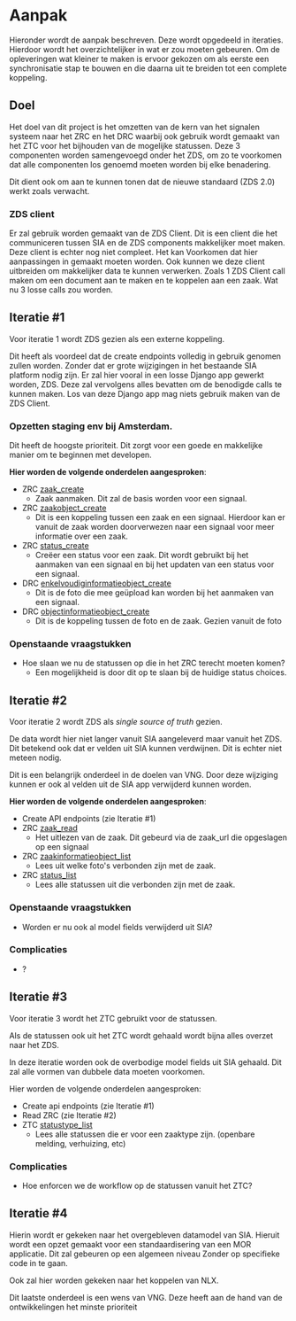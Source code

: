 # Aanpak
Hieronder wordt de aanpak beschreven. Deze wordt opgedeeld in iteraties. Hierdoor wordt het
overzichtelijker in wat er zou moeten gebeuren. Om de opleveringen wat kleiner te maken is
ervoor gekozen om als eerste een synchronisatie stap te bouwen en die daarna uit te breiden tot een
complete koppeling.

## Doel
Het doel van dit project is het omzetten van de kern van het signalen systeem naar het ZRC en het
DRC waarbij ook gebruik wordt gemaakt van het ZTC voor het bijhouden van de mogelijke statussen.
Deze 3 componenten worden samengevoegd onder het ZDS, om zo te voorkomen dat alle componenten los
genoemd moeten worden bij elke benadering.

Dit dient ook om aan te kunnen tonen dat de nieuwe standaard (ZDS 2.0) werkt zoals verwacht.

### ZDS client
Er zal gebruik worden gemaakt van de ZDS Client. Dit is een client die het communiceren tussen
SIA en de ZDS components makkelijker moet maken. Deze client is echter nog niet compleet. Het kan
Voorkomen dat hier aanpassingen in gemaakt moeten worden. Ook kunnen we deze client uitbreiden om
makkelijker data te kunnen verwerken. Zoals 1 ZDS Client call maken om een document aan te maken
en te koppelen aan een zaak. Wat nu 3 losse calls zou worden.

## Iteratie #1
Voor iteratie 1 wordt ZDS gezien als een externe koppeling.

Dit heeft als voordeel dat de create endpoints volledig in gebruik genomen zullen worden. Zonder
dat er grote wijzigingen in het bestaande SIA platform nodig zijn. Er zal hier vooral in een losse
Django app gewerkt worden, ZDS. Deze zal vervolgens alles bevatten om de benodigde calls te kunnen maken.
Los van deze Django app mag niets gebruik maken van de ZDS Client.

### Opzetten staging env bij Amsterdam.
Dit heeft de hoogste prioriteit. Dit zorgt voor een goede en makkelijke manier om te beginnen met
developen.

**Hier worden de volgende onderdelen aangesproken**:
- ZRC [zaak_create](https://ref.tst.vng.cloud/zrc/api/v1/schema/#operation/zaak_create)
  - Zaak aanmaken. Dit zal de basis worden voor een signaal.
- ZRC [zaakobject_create](https://ref.tst.vng.cloud/zrc/api/v1/schema/#operation/zaakobject_create)
  - Dit is een koppeling tussen een zaak en een signaal. Hierdoor kan er vanuit de zaak worden
    doorverwezen naar een signaal voor meer informatie over een zaak.
- ZRC [status_create](https://ref.tst.vng.cloud/zrc/api/v1/schema/#operation/status_create)
  - Creëer een status voor een zaak. Dit wordt gebruikt bij het aanmaken van een signaal en bij het
    updaten van een status voor een signaal.
- DRC [enkelvoudiginformatieobject_create](https://ref.tst.vng.cloud/drc/api/v1/schema/#operation/enkelvoudiginformatieobject_create)
  - Dit is de foto die mee geüpload kan worden bij het aanmaken van een signaal.
- DRC [objectinformatieobject_create](https://ref.tst.vng.cloud/drc/api/v1/schema/#operation/objectinformatieobject_create)
  - Dit is de koppeling tussen de foto en de zaak. Gezien vanuit de foto

### Openstaande vraagstukken
- Hoe slaan we nu de statussen op die in het ZRC terecht moeten komen?
  - Een mogelijkheid is door dit op te slaan bij de huidige status choices.


## Iteratie #2
Voor iteratie 2 wordt ZDS als *single source of truth* gezien.

De data wordt hier niet langer vanuit SIA aangeleverd maar vanuit het ZDS. Dit betekend ook dat er
velden uit SIA kunnen verdwijnen. Dit is echter niet meteen nodig.

Dit is een belangrijk
onderdeel in de doelen van VNG. Door deze wijziging kunnen er ook al velden uit de SIA app
verwijderd kunnen worden.

**Hier worden de volgende onderdelen aangesproken**:
- Create API endpoints (zie Iteratie #1)
- ZRC [zaak_read](https://ref.tst.vng.cloud/zrc/api/v1/schema/#operation/zaak_read)
  - Het uitlezen van de zaak. Dit gebeurd via de zaak_url die opgeslagen op een signaal
- ZRC [zaakinformatieobject_list](https://ref.tst.vng.cloud/zrc/api/v1/schema/#operation/zaakinformatieobject_list)
  - Lees uit welke foto's verbonden zijn met de zaak.
- ZRC [status_list](https://ref.tst.vng.cloud/zrc/api/v1/schema/#operation/status_list)
  - Lees alle statussen uit die verbonden zijn met de zaak.

### Openstaande vraagstukken
- Worden er nu ook al model fields verwijderd uit SIA?

### Complicaties
- ?


## Iteratie #3
Voor iteratie 3 wordt het ZTC gebruikt voor de statussen.

Als de statussen ook uit het ZTC wordt gehaald wordt bijna alles overzet naar het ZDS.

In deze iteratie worden ook de overbodige model fields uit SIA gehaald. Dit zal alle vormen van
dubbele data moeten voorkomen.

Hier worden de volgende onderdelen aangesproken:
- Create api endpoints (zie Iteratie #1)
- Read ZRC (zie Iteratie #2)
- ZTC [statustype_list](https://ref.tst.vng.cloud/ztc/api/v1/schema/#operation/statustype_list)
  - Lees alle statussen die er voor een zaaktype zijn. (openbare melding, verhuizing, etc)

### Complicaties
- Hoe enforcen we de workflow op de statussen vanuit het ZTC?


## Iteratie #4
Hierin wordt er gekeken naar het overgebleven datamodel van SIA. Hieruit wordt een opzet gemaakt
voor een standaardisering van een MOR applicatie. Dit zal gebeuren op een algemeen niveau Zonder
op specifieke code in te gaan.

Ook zal hier worden gekeken naar het koppelen van NLX.

Dit laatste onderdeel is een wens van VNG. Deze heeft aan de hand van de ontwikkelingen het minste
prioriteit

